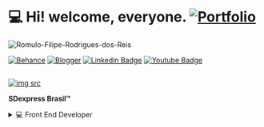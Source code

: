 # 💻 Hi! welcome, everyone. [![Portfolio](https://img.shields.io/badge/-Portfolio-%23000000.svg?style=flat-square&logo=firefox&logoColor=#FF7139=https://meu-portfolio-2021-2022.netlify.app/)](https://meu-portfolio-2021-2022.netlify.app/)
<p align="left"> <img src="https://komarev.com/ghpvc/?username=Romulo-Filipe-Rodrigues-dos-Reis&label=Profile%20views&color=0e75b6&style=flat" alt="Romulo-Filipe-Rodrigues-dos-Reis" /></p>

[![Behance](https://img.shields.io/badge/-Behance-1769ff?style=flat-square&logo=behance&logoColor=white=https://www.behance.net/sdexpressbrasil/appreciated)](https://www.behance.net/sdexpressbrasil/appreciated)
[![Blogger](https://img.shields.io/badge/-Blogger-FF5722?style=flat-square&logo=blogger&logoColor=white=https://sdexpresscriativo.blogspot.com/p/album.html)](https://sdexpresscriativo.blogspot.com/p/album.html)
[![Linkedin Badge](https://img.shields.io/badge/-LinkedIn-blue?style=flat-square&logo=Linkedin&logoColor=white&link=https://www.linkedin.com/in/sdexpressbrasil/)](https://www.linkedin.com/in/sdexpressbrasil/)
[![Youtube Badge](https://img.shields.io/badge/-YouTube-ff0000?style=flat-square&labelColor=ff0000&logo=youtube&logoColor=white&link=https://www.youtube.com/channel/UC_lQIwKUfXKLHTU-CFHBhng/about)](https://www.youtube.com/channel/UC_lQIwKUfXKLHTU-CFHBhng/about)

##
[![img src](https://meu-portfolio-2021-2022.netlify.app/src/assets/Play.png?style=style&color&link=https://meu-portfolio-2021-2022.netlify.app)](https://meu-portfolio-2021-2022.netlify.app)

**SDexpress Brasil™** <br/>

<details>
<summary> 💻 Front End Developer </summary><br/> 

<p align="center">
  <img height="130em" src="https://github-readme-streak-stats.herokuapp.com/?user=Romulo-Filipe-Rodrigues-dos-Reis&theme=dracula" />
  <a href="https://github.com/Romulo-Filipe-Rodrigues-dos-Reis">
  <img height="130em" src="https://github-readme-stats.vercel.app/api?username=Romulo-Filipe-Rodrigues-dos-Reis&show_icons=true&theme=dracula&include_all_commits=true&count_private=true"/>
  <img height="130em" src="https://github-readme-stats.vercel.app/api/top-langs/?username=Romulo-Filipe-Rodrigues-dos-Reis&layout=compact&langs_count=16&theme=dracula"/> 
</p>

